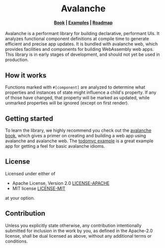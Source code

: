 <h1 align="center">Avalanche</h1>
<h4 align="center">
    <a href="https://djankauskas.github.io/avalanche/">Book</a>
    <span> | </span>
    <a href="https://github.com/DJankauskas/avalanche/tree/master/avalanche-web/examples">Examples</a>
    <span> | </span>
    <a href="https://github.com/DJankauskas/avalanche/blob/master/ROADMAP.md">Roadmap</a>
</h4>

Avalanche is a performant library for building declarative, performant UIs. It analyzes functional component definitions at compile time to generate 
efficient and precise app updates. It is bundled with avalanche web, which provides facilities and components for building WebAssembly web apps. This library is
in early stages of development, and should not yet be used in production. 

## How it works
Functions marked with `#[component]` are analyzed to determine what properties and instances of state might influence a child's property. If any of those have changed, that
property will be marked as updated, while unmarked properties will be ignored (except on first render).

## Getting started

To learn the library, we highly recommend you check out the [avalanche book](https://djankauskas.github.io/avalanche/), which gives a primer on
creating and building a web app using avalanche and avalanche web. The [todomvc example](https://github.com/DJankauskas/avalanche/tree/master/avalanche-web/examples/todomvc)
is a great example app for getting a feel for basic avalanche idioms.

## License

Licensed under either of

 * Apache License, Version 2.0
   [LICENSE-APACHE](LICENSE-APACHE)
 * MIT license
   [LICENSE-MIT](LICENSE-MIT)

at your option.

## Contribution

Unless you explicitly state otherwise, any contribution intentionally submitted
for inclusion in the work by you, as defined in the Apache-2.0 license, shall be
dual licensed as above, without any additional terms or conditions.
